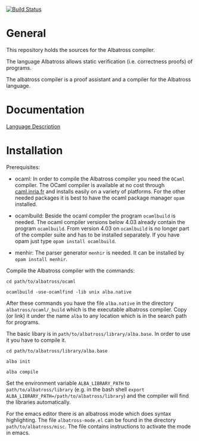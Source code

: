 [![Build Status](https://travis-ci.org/hbr/albatross.svg?branch=develop)](https://travis-ci.org/hbr/albatross)

# General

This repository holds the sources for the Albatross compiler.

The language Albatross allows static verification (i.e. correctness proofs) of
programs.

The albatross compiler is a proof assistant and a compiler for the Albatross
language.


# Documentation

[Language Description](http://www.gitbook.com/book/hbr/alba-lang-description)


# Installation

Prerequisites:

- ocaml: In order to compile the Albatross compiler you need the `OCaml`
  compiler. The OCaml compiler is available at no cost through
  [caml.inria.fr](http://caml.inria.fr) and installs easily on a variety of
  platforms. For the other needed packages it is best to have the ocaml
  package manager `opam` installed.

- ocamlbuild: Beside the ocaml compiler the program `ocamlbuild` is
  needed. The ocaml compiler versions below 4.03 already contain the program
  `ocamlbuild`. From version 4.03 on `ocamlbuild` is no longer part of the
  compiler suite and has to be installed separately. If you have opam just
  type `opam install ocamlbuild`.

- menhir: The parser generator `menhir` is needed. It can be installed by
  `opam install menhir`.


Compile the Albatross compiler with the commands:

    cd path/to/albatross/ocaml

    ocamlbuild -use-ocamlfind -lib unix alba.native


After these commands you have the file `alba.native` in the directory
`albatross/ocaml/_build` which is the executable albatross compiler. Copy (or
link) it under the name `alba` to any location which is in the search path for
programs.

The basic libary is in `path/to/albatross/library/alba.base`. In order to use
it you have to compile it.

    cd path/to/albatross/library/alba.base

    alba init

    alba compile

Set the environment variable `ALBA_LIBRARY_PATH` to `path/to/albatross/library`
(e.g. in the bash shell `export ALBA_LIBRARY_PATH=/path/to/albatross/library`)
and the compiler will find the libraries automatically.

For the emacs editor there is an albatross mode which does syntax
highlighting. The file `albatross-mode.el` can be found in the directory
`path/to/albatross/misc`. The file contains instructions to activate the mode
in emacs.






<!---
Local Variables:
mode: outline
coding: iso-latin-1
outline-regexp: "#+"
End:
-->
